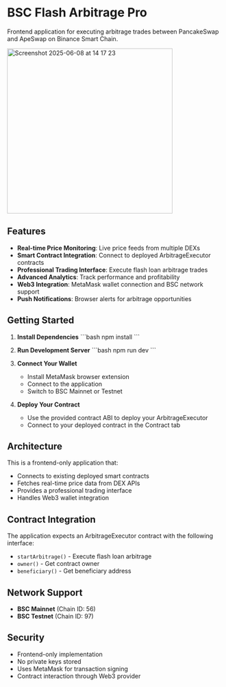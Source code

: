 # BSC Flash Arbitrage Pro

Frontend application for executing arbitrage trades between PancakeSwap and ApeSwap on Binance Smart Chain.

<img width="386" alt="Screenshot 2025-06-08 at 14 17 23" src="https://github.com/user-attachments/assets/b2b8dcf7-1a51-4bb0-ab1d-cbbe5c136c78" />


## Features

- **Real-time Price Monitoring**: Live price feeds from multiple DEXs
- **Smart Contract Integration**: Connect to deployed ArbitrageExecutor contracts
- **Professional Trading Interface**: Execute flash loan arbitrage trades
- **Advanced Analytics**: Track performance and profitability
- **Web3 Integration**: MetaMask wallet connection and BSC network support
- **Push Notifications**: Browser alerts for arbitrage opportunities

## Getting Started

1. **Install Dependencies**
   \`\`\`bash
   npm install
   \`\`\`

2. **Run Development Server**
   \`\`\`bash
   npm run dev
   \`\`\`

3. **Connect Your Wallet**
   - Install MetaMask browser extension
   - Connect to the application
   - Switch to BSC Mainnet or Testnet

4. **Deploy Your Contract**
   - Use the provided contract ABI to deploy your ArbitrageExecutor
   - Connect to your deployed contract in the Contract tab

## Architecture

This is a frontend-only application that:
- Connects to existing deployed smart contracts
- Fetches real-time price data from DEX APIs
- Provides a professional trading interface
- Handles Web3 wallet integration

## Contract Integration

The application expects an ArbitrageExecutor contract with the following interface:
- `startArbitrage()` - Execute flash loan arbitrage
- `owner()` - Get contract owner
- `beneficiary()` - Get beneficiary address

## Network Support

- **BSC Mainnet** (Chain ID: 56)
- **BSC Testnet** (Chain ID: 97)

## Security

- Frontend-only implementation
- No private keys stored
- Uses MetaMask for transaction signing
- Contract interaction through Web3 provider

